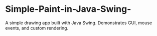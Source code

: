 # Simple-Paint-in-Java-Swing-
A simple drawing app built with Java Swing. Demonstrates GUI, mouse events, and custom rendering.

